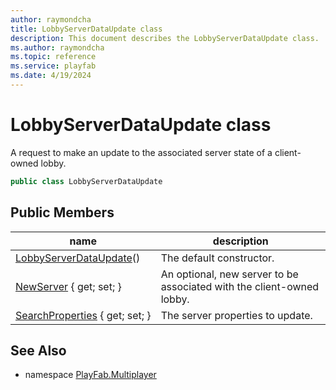 ```yaml
---
author: raymondcha
title: LobbyServerDataUpdate class
description: This document describes the LobbyServerDataUpdate class.
ms.author: raymondcha
ms.topic: reference
ms.service: playfab
ms.date: 4/19/2024
---
```


# LobbyServerDataUpdate class

A request to make an update to the associated server state of a client-owned lobby.

```csharp
public class LobbyServerDataUpdate
```

## Public Members

| name | description |
| --- | --- |
| [LobbyServerDataUpdate](LobbyServerDataUpdate/LobbyServerDataUpdate.md)() | The default constructor. |
| [NewServer](LobbyServerDataUpdate/NewServer.md) { get; set; } | An optional, new server to be associated with the client-owned lobby. |
| [SearchProperties](LobbyServerDataUpdate/SearchProperties.md) { get; set; } | The server properties to update. |

## See Also

* namespace [PlayFab.Multiplayer](../PlayFabMultiplayerSDK.md)

